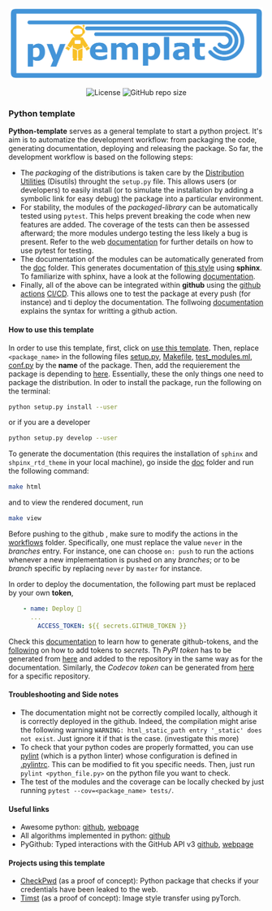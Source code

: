 <p align="center">
  <img alt="Logo" src="https://github.com/Radonirinaunimi/python-template/blob/master/logo/logo.png" width=500>
</p>
<p align="center">
  <img alt="License" src="https://img.shields.io/github/license/Radonirinaunimi/python-template?style=flat-square">
  <img alt="GitHub repo size" src="https://img.shields.io/github/repo-size/Radonirinaunimi/python-template?logo=Github&style=flat-square">
</p>

### Python template

**Python-template** serves as a general template to start a python project. It's aim is to automatize the development workflow: from packaging the code, generating documentation, deploying and releasing the package. So far, the development workflow is based on the following steps:
* The *packaging* of the distributions is taken care by the [Distribution Utilities](https://the-hitchhikers-guide-to-packaging.readthedocs.io/en/latest/introduction.html) (Disutils) throught the `setup.py` file. This allows users (or developers) to easily install (or to simulate the installation by adding a symbolic link for easy debug) the package into a particular environment.
* For stability, the modules of the *packaged-library* can be automatically tested using `pytest`. This helps prevent breaking the code when new features are added. The coverage of the tests can then be assessed afterward; the more modules undergo testing the less likely a bug is present. Refer to the web [documentation](https://docs.pytest.org/en/stable/) for further details on how to use pytest for testing.
* The documentation of the modules can be automatically generated from the [doc](https://github.com/Radonirinaunimi/python-template/tree/master/doc) folder. This generates documentation of [this style](https://the-hitchhikers-guide-to-packaging.readthedocs.io/en/latest/introduction.html) using **sphinx**. To familiarize with sphinx, have a look at the following [documentation](https://www.sphinx-doc.org/en/master/usage/quickstart.html).
* Finally, all of the above can be integrated within **github** using the [github actions](https://docs.pytest.org/en/stable/) [CI/CD](https://github.blog/2019-08-08-github-actions-now-supports-ci-cd/). This allows one to test the package at every push (for instance) and ti deploy the documentation. The follwoing [documentation](https://help.github.com/en/actions/reference/workflow-syntax-for-github-actions) explains the syntax for writting a github action.


#### How to use this template

In order to use this template, first, click on [use this template](https://github.com/Radonirinaunimi/python-template/generate). Then, replace `<package_name>` in the following files [setup.py](https://github.com/Radonirinaunimi/python-template/blob/master/setup.py#L16), [Makefile](https://github.com/Radonirinaunimi/python-template/blob/master/doc/Makefile#L12), [test_modules.ml](https://github.com/Radonirinaunimi/python-template/blob/master/.github/workflows/test_modules.yml), [conf.py](https://github.com/Radonirinaunimi/python-template/blob/master/doc/source/conf.py#L14) by the **name** of the package. Then, add the requierement the package is depending to [here](https://github.com/Radonirinaunimi/python-template/blob/master/setup.py#L23). Essentially, these the only things one need to package the distribution. In oder to install the package, run the following on the terminal:
```bash
python setup.py install --user
```
or if you are a developer
```bash
python setup.py develop --user
```
To generate the documentation (this requires the installation of `sphinx` and `shpinx_rtd_theme` in your local machine), go inside the [doc](https://github.com/Radonirinaunimi/python-template/tree/master/doc) folder and run the following command:
```bash
make html
```
and to view the rendered document, run
```bash
make view
```
Before pushing to the github , make sure to modify the actions in the [workflows](https://github.com/Radonirinaunimi/python-template/blob/master/.github/workflows/) folder. Specifically, one must replace the value `never` in the *branches* entry. For instance, one can choose `on: push` to run the actions whenever a new implementation is pushed on any *branches*; or to be *branch* specific by replacing `never` by `master` for instance.

In order to deploy the documentation, the following part must be replaced by your own **token**,
```yaml
    - name: Deploy 🚀
      ...
        ACCESS_TOKEN: ${{ secrets.GITHUB_TOKEN }}
```
Check this [documentation](https://help.github.com/en/github/authenticating-to-github/creating-a-personal-access-token) to learn how to generate github-tokens, and the [following](https://help.github.com/en/actions/configuring-and-managing-workflows/creating-and-storing-encrypted-secrets) on how to add tokens to *secrets*. Th *PyPI token* has to be generated from [here](https://packaging.python.org/guides/publishing-package-distribution-releases-using-github-actions-ci-cd-workflows/) and added to the repository in the same way as for the documentation. Similarly, the *Codecov token* can be generated from [here](https://codecov.io/gh) for a specific repository.

#### Troubleshooting and Side notes

* The documentation might not be correctly compiled locally, although it is correctly deployed in the github. Indeed, the compilation might arise the following warning `WARNING: html_static_path entry '_static' does not exist`. Just ignore it if that is the case. (investigate this more)
* To check that your python codes are properly formatted, you can use [pylint](https://www.pylint.org/) (which is a python linter) whose configuration is defined in [.pylintrc](https://github.com/Radonirinaunimi/python-template/blob/master/.pylintrc). This can be modified to fit you specific needs. Then, just run `pylint <python_file.py>` on the python file you want to check.
* The test of the modules and the coverage can be locally checked by just running `pytest --cov=<package_name> tests/`.

#### Useful links

* Awesome python: [github](https://github.com/vinta/awesome-python), [webpage](https://awesome-python.com/)
* All algorithms implemented in python: [github](https://github.com/TheAlgorithms/Python)
* PyGithub: Typed interactions with the GitHub API v3 [github](https://github.com/PyGithub/PyGithub), [webpage](https://pygithub.readthedocs.io/)

#### Projects using this template

- [CheckPwd](https://github.com/Radonirinaunimi/pwnd-check) (as a proof of concept): Python package that checks if your credentials have been leaked to the web.
- [Timst](https://github.com/Radonirinaunimi/Style-Transfer) (as a proof of concept): Image style transfer using pyTorch.
